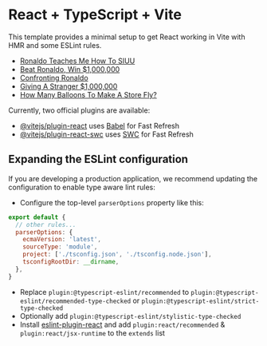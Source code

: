 # React + TypeScript + Vite

This template provides a minimal setup to get React working in Vite with HMR and some ESLint rules.

<!-- YOUTUBE:START -->
- [Ronaldo Teaches Me How To SIUU](https://www.youtube.com/watch?v=SWc8fI_9iqA)
- [Beat Ronaldo, Win $1,000,000](https://www.youtube.com/watch?v=0BjlBnfHcHM)
- [Confronting Ronaldo](https://www.youtube.com/watch?v=HcL1EQ5qD_g)
- [Giving A Stranger $1,000,000](https://www.youtube.com/watch?v=yf_C8penA9k)
- [How Many Balloons To Make A Store Fly?](https://www.youtube.com/watch?v=dc089EZRGcg)
<!-- YOUTUBE:END -->

Currently, two official plugins are available:

- [@vitejs/plugin-react](https://github.com/vitejs/vite-plugin-react/blob/main/packages/plugin-react/README.md) uses [Babel](https://babeljs.io/) for Fast Refresh
- [@vitejs/plugin-react-swc](https://github.com/vitejs/vite-plugin-react-swc) uses [SWC](https://swc.rs/) for Fast Refresh

## Expanding the ESLint configuration

If you are developing a production application, we recommend updating the configuration to enable type aware lint rules:

- Configure the top-level `parserOptions` property like this:

```js
export default {
  // other rules...
  parserOptions: {
    ecmaVersion: 'latest',
    sourceType: 'module',
    project: ['./tsconfig.json', './tsconfig.node.json'],
    tsconfigRootDir: __dirname,
  },
}
```

- Replace `plugin:@typescript-eslint/recommended` to `plugin:@typescript-eslint/recommended-type-checked` or `plugin:@typescript-eslint/strict-type-checked`
- Optionally add `plugin:@typescript-eslint/stylistic-type-checked`
- Install [eslint-plugin-react](https://github.com/jsx-eslint/eslint-plugin-react) and add `plugin:react/recommended` & `plugin:react/jsx-runtime` to the `extends` list
